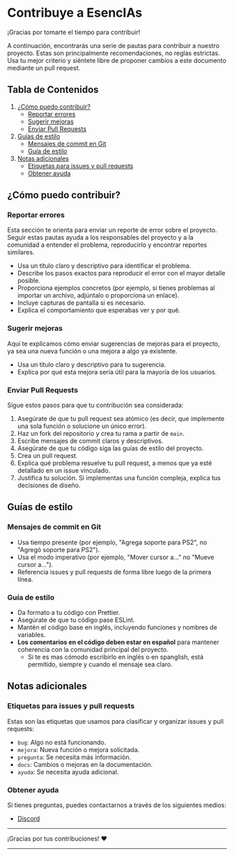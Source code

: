 # Contribuye a EsencIAs

¡Gracias por tomarte el tiempo para contribuir!

A continuación, encontrarás una serie de pautas para contribuir a nuestro proyecto. Estas son principalmente recomendaciones, no reglas estrictas. Usa tu mejor criterio y siéntete libre de proponer cambios a este documento mediante un pull request.

## Tabla de Contenidos

1. [¿Cómo puedo contribuir?](#cómo-puedo-contribuir)
   - [Reportar errores](#reportar-errores)
   - [Sugerir mejoras](#sugerir-mejoras)
   - [Enviar Pull Requests](#enviar-pull-requests)
2. [Guías de estilo](#guías-de-estilo)
   - [Mensajes de commit en Git](#mensajes-de-commit-en-git)
   - [Guía de estilo](#guía-de-estilo)
3. [Notas adicionales](#notas-adicionales)
   - [Etiquetas para issues y pull requests](#etiquetas-para-issues-y-pull-requests)
   - [Obtener ayuda](#obtener-ayuda)

## ¿Cómo puedo contribuir?

### Reportar errores

Esta sección te orienta para enviar un reporte de error sobre el proyecto. Seguir estas pautas ayuda a los responsables del proyecto y a la comunidad a entender el problema, reproducirlo y encontrar reportes similares.

- Usa un título claro y descriptivo para identificar el problema.
- Describe los pasos exactos para reproducir el error con el mayor detalle posible.
- Proporciona ejemplos concretos (por ejemplo, si tienes problemas al importar un archivo, adjúntalo o proporciona un enlace).
- Incluye capturas de pantalla si es necesario.
- Explica el comportamiento que esperabas ver y por qué.

### Sugerir mejoras

Aquí te explicamos cómo enviar sugerencias de mejoras para el proyecto, ya sea una nueva función o una mejora a algo ya existente.

- Usa un título claro y descriptivo para tu sugerencia.
- Explica por qué esta mejora sería útil para la mayoría de los usuarios.

### Enviar Pull Requests

Sigue estos pasos para que tu contribución sea considerada:

1. Asegúrate de que tu pull request sea atómico (es decir, que implemente una sola función o solucione un único error).
2. Haz un fork del repositorio y crea tu rama a partir de `main`.
3. Escribe mensajes de commit claros y descriptivos.
4. Asegúrate de que tu código siga las guías de estilo del proyecto.
5. Crea un pull request.
6. Explica qué problema resuelve tu pull request, a menos que ya esté detallado en un issue vinculado.
7. Justifica tu solución. Si implementas una función compleja, explica tus decisiones de diseño.

## Guías de estilo

### Mensajes de commit en Git

- Usa tiempo presente (por ejemplo, "Agrega soporte para PS2", no "Agregó soporte para PS2").
- Usa el modo imperativo (por ejemplo, "Mover cursor a..." no "Mueve cursor a...").
- Referencia issues y pull requests de forma libre luego de la primera línea.

### Guía de estilo

- Da formato a tu código con Prettier.
- Asegúrate de que tu código pase ESLint.
- Mantén el código base en inglés, incluyendo funciones y nombres de variables.
- **Los comentarios en el código deben estar en español** para mantener coherencia con la comunidad principal del proyecto.  
  - Si te es mas cómodo escribirlo en inglés o en spanglish, está permitido, siempre y cuando el mensaje sea claro.  

## Notas adicionales

### Etiquetas para issues y pull requests

Estas son las etiquetas que usamos para clasificar y organizar issues y pull requests:

- `bug`: Algo no está funcionando.
- `mejora`: Nueva función o mejora solicitada.
- `pregunta`: Se necesita más información.
- `docs`: Cambios o mejoras en la documentación.
- `ayuda`: Se necesita ayuda adicional.

### Obtener ayuda

Si tienes preguntas, puedes contactarnos a través de los siguientes medios:

- [Discord](https://discord.gg/wz3pVpad)

---

¡Gracias por tus contribuciones! ❤️

---

